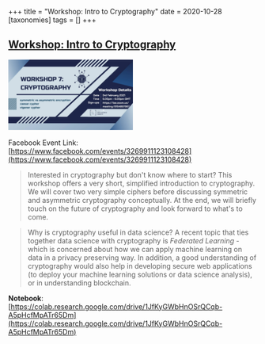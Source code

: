 +++
title = "Workshop: Intro to Cryptography"
date = 2020-10-28
[taxonomies]
tags = []
+++

## [Workshop: Intro to Cryptography](https://www.facebook.com/events/3269911123108428)

<img src = "/2020/event-banners/cryptography.jpg" height=20% width=50%> 

Facebook Event Link: [https://www.facebook.com/events/3269911123108428](https://www.facebook.com/events/3269911123108428)

> Interested in cryptography but don't know where to start? This workshop offers a very short, simplified introduction to cryptography. We will cover two very simple ciphers before discussing symmetric and asymmetric cryptography conceptually. At the end, we will briefly touch on the future of cryptography and look forward to what's to come.

> Why is cryptography useful in data science? A recent topic that ties together data science with cryptography is *Federated Learning* - which is concerned about how we can apply machine learning on data in a privacy preserving way. In addition, a good understanding of cryptography would also help in developing secure web applications (to deploy your machine learning solutions or data science analysis), or in understanding blockchain.


**Notebook**: [https://colab.research.google.com/drive/1JfKyGWbHnOSrQCqb-A5pHcfMpATr65Dm](https://colab.research.google.com/drive/1JfKyGWbHnOSrQCqb-A5pHcfMpATr65Dm)